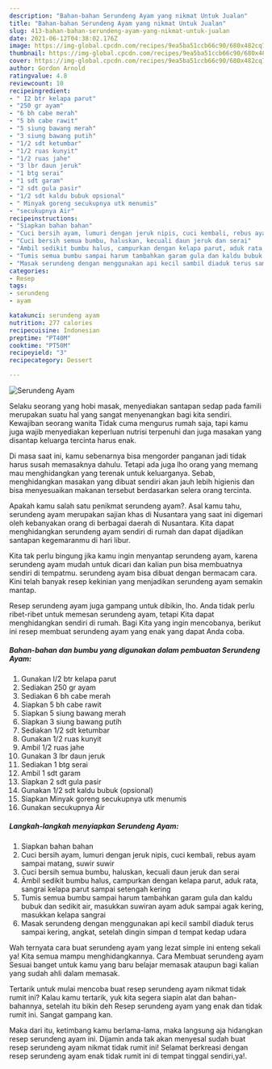 ```yaml
---
description: "Bahan-bahan Serundeng Ayam yang nikmat Untuk Jualan"
title: "Bahan-bahan Serundeng Ayam yang nikmat Untuk Jualan"
slug: 413-bahan-bahan-serundeng-ayam-yang-nikmat-untuk-jualan
date: 2021-06-12T04:38:02.176Z
image: https://img-global.cpcdn.com/recipes/9ea5ba51ccb66c90/680x482cq70/serundeng-ayam-foto-resep-utama.jpg
thumbnail: https://img-global.cpcdn.com/recipes/9ea5ba51ccb66c90/680x482cq70/serundeng-ayam-foto-resep-utama.jpg
cover: https://img-global.cpcdn.com/recipes/9ea5ba51ccb66c90/680x482cq70/serundeng-ayam-foto-resep-utama.jpg
author: Gordon Arnold
ratingvalue: 4.8
reviewcount: 10
recipeingredient:
- " I2 btr kelapa parut"
- "250 gr ayam"
- "6 bh cabe merah"
- "5 bh cabe rawit"
- "5 siung bawang merah"
- "3 siung bawang putih"
- "1/2 sdt ketumbar"
- "1/2 ruas kunyit"
- "1/2 ruas jahe"
- "3 lbr daun jeruk"
- "1 btg serai"
- "1 sdt garam"
- "2 sdt gula pasir"
- "1/2 sdt kaldu bubuk opsional"
- " Minyak goreng secukupnya utk menumis"
- "secukupnya Air"
recipeinstructions:
- "Siapkan bahan bahan"
- "Cuci bersih ayam, lumuri dengan jeruk nipis, cuci kembali, rebus ayam sampai matang, suwir suwir"
- "Cuci bersih semua bumbu, haluskan, kecuali daun jeruk dan serai"
- "Àmbil sedikit bumbu halus, campurkan dengan kelapa parut, aduk rata, sangrai kelapa parut sampai setengah kering"
- "Tumis semua bumbu sampai harum tambahkan garam gula dan kaldu bubuk dan sedikit air, masukkan suwiran ayam aduk sampai agak kering, masukkan kelapa sangrai"
- "Masak serundeng dengan menggunakan api kecil sambil diaduk terus sampai kering, angkat, setelah dingin simpan d tempat kedap udara"
categories:
- Resep
tags:
- serundeng
- ayam

katakunci: serundeng ayam 
nutrition: 277 calories
recipecuisine: Indonesian
preptime: "PT40M"
cooktime: "PT50M"
recipeyield: "3"
recipecategory: Dessert

---
```



![Serundeng Ayam](https://img-global.cpcdn.com/recipes/9ea5ba51ccb66c90/680x482cq70/serundeng-ayam-foto-resep-utama.jpg)

Selaku seorang yang hobi masak, menyediakan santapan sedap pada famili merupakan suatu hal yang sangat menyenangkan bagi kita sendiri. Kewajiban seorang  wanita Tidak cuma mengurus rumah saja, tapi kamu juga wajib menyediakan keperluan nutrisi terpenuhi dan juga masakan yang disantap keluarga tercinta harus enak.

Di masa  saat ini, kamu sebenarnya bisa mengorder panganan jadi tidak harus susah memasaknya dahulu. Tetapi ada juga lho orang yang memang mau menghidangkan yang terenak untuk keluarganya. Sebab, menghidangkan masakan yang dibuat sendiri akan jauh lebih higienis dan bisa menyesuaikan makanan tersebut berdasarkan selera orang tercinta. 



Apakah kamu salah satu penikmat serundeng ayam?. Asal kamu tahu, serundeng ayam merupakan sajian khas di Nusantara yang saat ini digemari oleh kebanyakan orang di berbagai daerah di Nusantara. Kita dapat menghidangkan serundeng ayam sendiri di rumah dan dapat dijadikan santapan kegemaranmu di hari libur.

Kita tak perlu bingung jika kamu ingin menyantap serundeng ayam, karena serundeng ayam mudah untuk dicari dan kalian pun bisa membuatnya sendiri di tempatmu. serundeng ayam bisa dibuat dengan bermacam cara. Kini telah banyak resep kekinian yang menjadikan serundeng ayam semakin mantap.

Resep serundeng ayam juga gampang untuk dibikin, lho. Anda tidak perlu ribet-ribet untuk memesan serundeng ayam, tetapi Kita dapat menghidangkan sendiri di rumah. Bagi Kita yang ingin mencobanya, berikut ini resep membuat serundeng ayam yang enak yang dapat Anda coba.

<!--inarticleads1-->

##### Bahan-bahan dan bumbu yang digunakan dalam pembuatan Serundeng Ayam:

1. Gunakan  I/2 btr kelapa parut
1. Sediakan 250 gr ayam
1. Sediakan 6 bh cabe merah
1. Siapkan 5 bh cabe rawit
1. Siapkan 5 siung bawang merah
1. Siapkan 3 siung bawang putih
1. Sediakan 1/2 sdt ketumbar
1. Gunakan 1/2 ruas kunyit
1. Ambil 1/2 ruas jahe
1. Gunakan 3 lbr daun jeruk
1. Sediakan 1 btg serai
1. Ambil 1 sdt garam
1. Siapkan 2 sdt gula pasir
1. Gunakan 1/2 sdt kaldu bubuk (opsional)
1. Siapkan  Minyak goreng secukupnya utk menumis
1. Gunakan secukupnya Air




<!--inarticleads2-->

##### Langkah-langkah menyiapkan Serundeng Ayam:

1. Siapkan bahan bahan
1. Cuci bersih ayam, lumuri dengan jeruk nipis, cuci kembali, rebus ayam sampai matang, suwir suwir
1. Cuci bersih semua bumbu, haluskan, kecuali daun jeruk dan serai
1. Àmbil sedikit bumbu halus, campurkan dengan kelapa parut, aduk rata, sangrai kelapa parut sampai setengah kering
1. Tumis semua bumbu sampai harum tambahkan garam gula dan kaldu bubuk dan sedikit air, masukkan suwiran ayam aduk sampai agak kering, masukkan kelapa sangrai
1. Masak serundeng dengan menggunakan api kecil sambil diaduk terus sampai kering, angkat, setelah dingin simpan d tempat kedap udara




Wah ternyata cara buat serundeng ayam yang lezat simple ini enteng sekali ya! Kita semua mampu menghidangkannya. Cara Membuat serundeng ayam Sesuai banget untuk kamu yang baru belajar memasak ataupun bagi kalian yang sudah ahli dalam memasak.

Tertarik untuk mulai mencoba buat resep serundeng ayam nikmat tidak rumit ini? Kalau kamu tertarik, yuk kita segera siapin alat dan bahan-bahannya, setelah itu bikin deh Resep serundeng ayam yang enak dan tidak rumit ini. Sangat gampang kan. 

Maka dari itu, ketimbang kamu berlama-lama, maka langsung aja hidangkan resep serundeng ayam ini. Dijamin anda tak akan menyesal sudah buat resep serundeng ayam nikmat tidak rumit ini! Selamat berkreasi dengan resep serundeng ayam enak tidak rumit ini di tempat tinggal sendiri,ya!.

